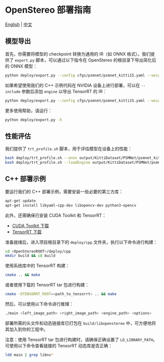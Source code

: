 # OpenStereo 部署指南

[English](README.md) | [中文](README.zh.md)

## 模型导出

首先，你需要将模型的 checkpoint 转换为通用的 IR（如 ONNX 格式）。我们提供了 `export.py` 脚本，可以通过以下指令在 OpenStereo 的根目录下导出简化后的 ONNX 模型：

```bash
python deploy/export.py --config cfgs/psmnet/psmnet_kitti15.yaml --weights output/KittiDataset/PSMNet/psmnet_kitti15/default/ckpt/checkpoint_epoch_0.pth --device 0 --simplify --half --include onnx
```

如果希望使用我们的 C++ 示例代码在 NVIDIA 设备上进行部署，可以在 `--include` 参数后添加 `engine` 以导出 TensorRT 的 IR：

```bash
python deploy/export.py --config cfgs/psmnet/psmnet_kitti15.yaml --weights output/KittiDataset/PSMNet/psmnet_kitti15/default/ckpt/checkpoint_epoch_0.pth --device 0 --simplify --half --include onnx engine
```

更多使用帮助，请运行：

```bash
python deploy/export.py -h
```

## 性能评估

我们提供了 `trt_profile.sh` 脚本，用于评估模型在设备上的性能：

```bash
bash deploy/trt_profile.sh --onnx output/KittiDataset/PSMNet/psmnet_kitti15/default/ckpt/checkpoint_epoch_0.onnx --fp16 --verbose
bash deploy/trt_profile.sh --loadEngine output/KittiDataset/PSMNet/psmnet_kitti15/default/ckpt/checkpoint_epoch_0.engine --fp16 --verbose
```

## C++ 部署示例

要运行我们的 C++ 部署示例，需要安装一些必要的第三方库：

```bash
apt-get update
apt-get install libyaml-cpp-dev libopencv-dev python3-opencv
```

此外，还需确保已安装 CUDA Toolkit 和 TensorRT：

- [CUDA Toolkit 下载](https://developer.nvidia.com/cuda-downloads)
- [TensorRT 下载](https://developer.nvidia.com/tensorrt)

准备就绪后，进入项目根目录下的 `deploy/cpp` 文件夹，执行以下命令进行构建：

```bash
cd <OpenStereoROOT>/deploy/cpp
mkdir build && cd build
```

使用系统库中的 TensorRT 构建：

```bash
cmake .. && make
```

或者使用下载的 TensorRT tar 包进行构建：

```bash
cmake -DTENSORRT_ROOT=<path_to_tensorrt> .. && make
```

然后，可以使用以下命令进行推理：

```bash
./main <left_image_path> <right_image_path> <engine_path> <options>
```

部署所需的头文件和动态链接库已打包在 `build/libopenstereo` 中，可方便地将其加入到你的工程中。

注意：使用 TensorRT tar 包进行构建时，请确保正确设置了 `LD_LIBRARY_PATH`。可使用以下命令查看链接的 TensorRT 动态库是否正确：

```bash
ldd main | grep libnv*
```
